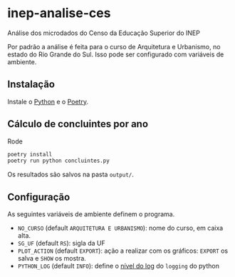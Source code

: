 # inep-analise-ces
Análise dos microdados do Censo da Educação Superior do INEP

Por padrão a análise é feita para o curso de Arquitetura e Urbanismo, no estado do Rio Grande do Sul. Isso pode ser configurado com variáveis de ambiente.

## Instalação

Instale o [Python](https://www.python.org) e o [Poetry](https://python-poetry.org).

## Cálculo de concluintes por ano

Rode
```bash
poetry install
poetry run python concluintes.py
```
Os resultados são salvos na pasta `output/`.

## Configuração

As seguintes variáveis de ambiente definem o programa.
- `NO_CURSO` (default `ARQUITETURA E URBANISMO`): nome do curso, em caixa alta.
- `SG_UF` (default `RS`): sigla da UF
- `PLOT_ACTION` (default `EXPORT`): ação a realizar com os gráficos: `EXPORT` os salva e `SHOW` os mostra.
- `PYTHON_LOG` (default `INFO`): define o [nível do log](https://docs.python.org/3/howto/logging.html#when-to-use-logging) do `logging` do python
